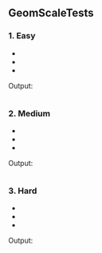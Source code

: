 ## GeomScaleTests

### 1. Easy

* 
*
*

Output:
```
```

### 2. Medium

*
*
*

Output:
```
```

### 3. Hard

*
*
*

Output:
```
```
